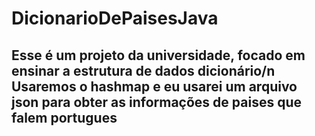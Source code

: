 # DicionarioDePaisesJava

<h2>Esse é um projeto da universidade, focado em ensinar a estrutura de dados dicionário/n
Usaremos o hashmap e eu usarei um arquivo json para obter as informações de paises que falem portugues</h2>
